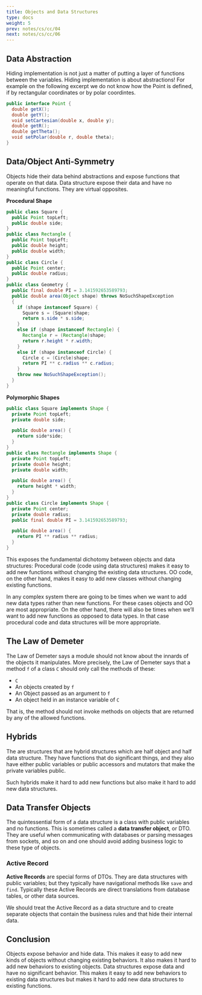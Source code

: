 ```yaml
---
title: Objects and Data Structures
type: docs
weight: 5
prev: notes/cs/cc/04
next: notes/cs/cc/06
---
```


## Data Abstraction

Hiding implementation is not just a matter of putting a layer of functions between the variables. Hiding implementation is about abstractions! For example on the following excerpt we do not know how the Point is defined, if by rectangular coordinates or by polar coordintes.

```java
public interface Point {
  double getX();
  double getY();
  void setCartesian(double x, double y);
  double getR();
  double getTheta();
  void setPolar(double r, double theta);
}
```

## Data/Object Anti-Symmetry

Objects hide their data behind abstractions and expose functions that operate on that data. Data structure expose their data and have no meaningful functions. They are virtual opposites.

**Procedural Shape**

```java
public class Square {
  public Point topLeft;
  public double side;
}
public class Rectangle {
  public Point topLeft;
  public double height;
  public double width;
}
public class Circle {
  public Point center;
  public double radius;
}
public class Geometry {
  public final double PI = 3.141592653589793;
  public double area(Object shape) throws NoSuchShapeException
  {
    if (shape instanceof Square) {
      Square s = (Square)shape;
      return s.side * s.side;
    }
    else if (shape instanceof Rectangle) {
      Rectangle r = (Rectangle)shape;
      return r.height * r.width;
    }
    else if (shape instanceof Circle) {
      Circle c = (Circle)shape;
      return PI ** c.radius ** c.radius;
    }
    throw new NoSuchShapeException();
  }
}
```

**Polymorphic Shapes**

```java
public class Square implements Shape {
  private Point topLeft;
  private double side;

  public double area() {
    return side*side;
  }
}
public class Rectangle implements Shape {
  private Point topLeft;
  private double height;
  private double width;

  public double area() {
    return height * width;
  }
}
public class Circle implements Shape {
  private Point center;
  private double radius;
  public final double PI = 3.141592653589793;

  public double area() {
    return PI ** radius ** radius;
  }
}
```

This exposes the fundamental dichotomy between objects and data structures: Procedural code (code using data structures) makes it easy to add new functions without changing the existing data structures. OO code, on the other hand, makes it easy to add new classes without changing existing functions.

In any complex system there are going to be times when we want to add new data types rather than new functions. For these cases objects and OO are most appropriate. On the other hand, there will also be times when we’ll want to add new functions as opposed to data types. In that case procedural code and data structures will be more appropriate.

## The Law of Demeter

The Law of Demeter says a module should not know about the innards of the objects it manipulates. More precisely, the Law of Demeter says that a method `f` of a class `C` should only call the methods of these:

- `C`
- An objects created by `f`
- An Object passed as an argument to `f`
- An object held in an instance variable of `C`

That is, the method should not invoke methods on objects that are returned by any of the allowed functions.

## Hybrids

The are structures that are hybrid structures which are half object and half data structure. They have functions that do significant things, and they also have either public variables or public accessors and mutators that make the private variables public.

Such hybrids make it hard to add new functions but also make it hard to add new data structures.

## Data Transfer Objects

The quintessential form of a data structure is a class with public variables and no functions. This is sometimes called a **data transfer object**, or DTO. They are useful when communicating with databases or parsing messages from sockets, and so on and one should avoid adding business logic to these type of objects.

### Active Record

**Active Records** are special forms of DTOs. They are data structures with public variables; but they typically have navigational methods like `save` and `find`. Typically these Active Records are direct translations from database tables, or other data sources.

We should treat the Active Record as a data structure and to create separate objects that contain the business rules and that hide their internal data.

## Conclusion

Objects expose behavior and hide data. This makes it easy to add new kinds of objects without changing existing behaviors. It also makes it hard to add new behaviors to existing objects. Data structures expose data and have no significant behavior. This makes it easy to add new behaviors to existing data structures but makes it hard to add new data structures to existing functions.
